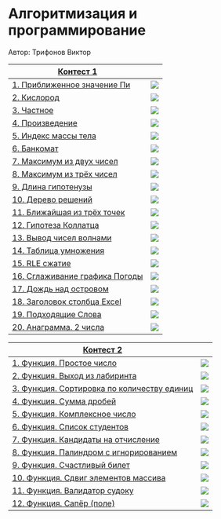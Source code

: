 # Алгоритмизация и программирование

Автор: Трифонов Виктор

|[Контест 1](https://contest.yandex.ru/contest/52142/problems/) |  |
| --- | --- |
| [1. Приближенное значение Пи](./contest_01/01.cpp) | ![](./img/cpp.svg) |
| [2. Кислород](./contest_01/02.go) |  ![](./img/go.svg) |
| [3. Частное](./contest_01/03.cpp) | ![](./img/cpp.svg) |
| [4. Произведение](./contest_01/04.go) | ![](./img/go.svg) |
| [5. Индекс массы тела](./contest_01/05.cpp) | ![](./img/cpp.svg) |
| [6. Банкомат](./contest_01/06.go) | ![](./img/go.svg) |
| [7. Максимум из двух чисел](./contest_01/07.cpp) | ![](./img/cpp.svg) |
| [8. Максимум из трёх чисел](./contest_01/08.go) | ![](./img/go.svg) |
| [9. Длина гипотенузы](./contest_01/09.cpp) | ![](./img/cpp.svg) |
| [10. Дерево решений](./contest_01/10.go) | ![](./img/go.svg) |
| [11. Ближайшая из трёх точек](./contest_01/11.cpp) | ![](./img/cpp.svg) |
| [12. Гипотеза Коллатца](./contest_01/12.go) | ![](./img/go.svg) |
| [13. Вывод чисел волнами](./contest_01/13.cpp) | ![](./img/cpp.svg) |
| [14. Таблица умножения](./contest_01/14.go) | ![](./img/go.svg) |
| [15. RLE сжатие](./contest_01/15.cpp) | ![](./img/cpp.svg) |
| [16. Сглаживание графика Погоды](./contest_01/16.go) | ![](./img/go.svg) |
| [17. Дождь над островом](./contest_01/17.go) | ![](./img/go.svg) |
| [18. Заголовок столбца Excel](./contest_01/18.go) | ![](./img/go.svg) |
| [19. Подходящие Слова](./contest_01/19.go) | ![](./img/go.svg) |
| [20. Анаграмма. 2 числа](./contest_01/20.go) | ![](./img/go.svg) |

|[Контест 2](https://contest.yandex.ru/contest/52676/problems/) |  |
| --- | --- |
| [1. Функция. Простое число](./contest_02/01.cpp) | ![](./img/cpp.svg) |
| [2. Функция. Выход из лабиринта](./contest_02/02.go) |  ![](./img/cpp.svg) |
| [3. Функция. Сортировка по количеству единиц](./contest_02/03.cpp) | ![](./img/cpp.svg) |
| [4. Функция. Сумма дробей](./contest_02/04.cpp) | ![](./img/cpp.svg) |
| [5. Функция. Комплексное число](./contest_02/05.cpp) | ![](./img/cpp.svg) |
| [6. Функция. Список студентов](./contest_02/06.cpp) | ![](./img/cpp.svg) |
| [7. Функция. Кандидаты на отчисление](./contest_02/07.cpp) | ![](./img/cpp.svg) |
| [8. Функция. Палиндром с игнорированием](./contest_02/08.go) | ![](./img/go.svg) |
| [9. Функция. Счастливый билет](./contest_02/09.go) | ![](./img/go.svg) |
| [10. Функция. Сдвиг элементов массива](./contest_02/10.go) | ![](./img/go.svg) |
| [11. Функция. Валидатор судоку](./contest_02/11.go) | ![](./img/go.svg) |
| [12. Функция. Сапёр (поле)](./contest_02/12.go) | ![](./img/go.svg) |
